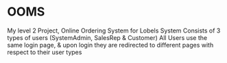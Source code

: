 # OOMS
 My level 2 Project, Online Ordering System for Lobels
System Consists of 3 types of users (SystemAdmin, SalesRep & Customer)
All Users use the same login page, & upon login they are redirected to different pages with respect to their user types
